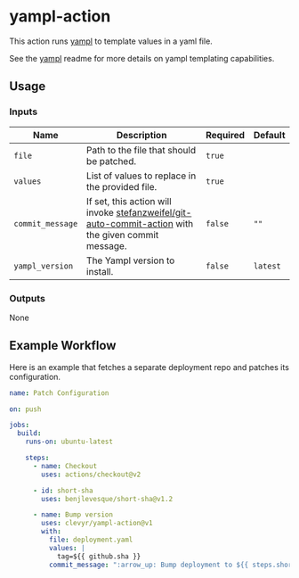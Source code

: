 # yampl-action

This action runs [yampl](https://github.com/clevyr/yampl) to template values in a yaml file.

See the [yampl](https://github.com/clevyr/yampl#readme) readme for more details on yampl templating capabilities.

## Usage

### Inputs

| Name             | Description                                                                                                                                                    | Required | Default  |
|------------------|----------------------------------------------------------------------------------------------------------------------------------------------------------------|----------|----------|
| `file`           | Path to the file that should be patched.                                                                                                                       | `true`   |          |
| `values`         | List of values to replace in the provided file.                                                                                                                | `true`   |          |
| `commit_message` | If set, this action will invoke [stefanzweifel/git-auto-commit-action](https://github.com/stefanzweifel/git-auto-commit-action) with the given commit message. | `false`  | `""`     |
| `yampl_version`  | The Yampl version to install.                                                                                                                                  | `false`  | `latest` |

### Outputs

None

## Example Workflow

Here is an example that fetches a separate deployment repo and patches its configuration.

```yaml
name: Patch Configuration

on: push

jobs:
  build:
    runs-on: ubuntu-latest

    steps:
      - name: Checkout
        uses: actions/checkout@v2

      - id: short-sha
        uses: benjlevesque/short-sha@v1.2

      - name: Bump version
        uses: clevyr/yampl-action@v1
        with:
          file: deployment.yaml
          values: |
            tag=${{ github.sha }}
          commit_message: ":arrow_up: Bump deployment to ${{ steps.short-sha.outputs.sha }}"
```
